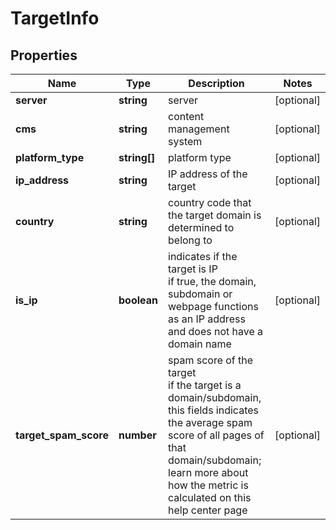 # TargetInfo

## Properties

| Name | Type | Description | Notes |
|------------ | ------------- | ------------- | -------------|
**server** | **string** | server |[optional]|
**cms** | **string** | content management system |[optional]|
**platform_type** | **string[]** | platform type |[optional]|
**ip_address** | **string** | IP address of the target |[optional]|
**country** | **string** | country code that the target domain is determined to belong to |[optional]|
**is_ip** | **boolean** | indicates if the target is IP<br>if true, the domain, subdomain or webpage functions as an IP address and does not have a domain name |[optional]|
**target_spam_score** | **number** | spam score of the target<br>if the target is a domain/subdomain, this fields indicates the average spam score of all pages of that domain/subdomain;<br>learn more about how the metric is calculated on this help center page |[optional]|